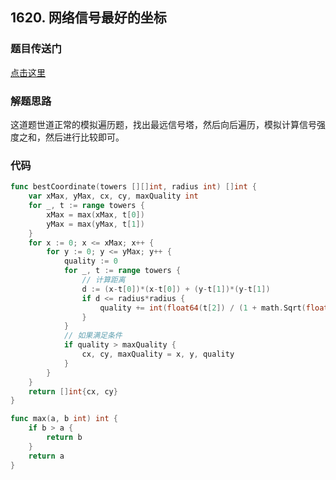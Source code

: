 ## 1620. 网络信号最好的坐标

### 题目传送门

[点击这里](https://leetcode.cn/problems/coordinate-with-maximum-network-quality/)

### 解题思路

这道题世道正常的模拟遍历题，找出最远信号塔，然后向后遍历，模拟计算信号强度之和，然后进行比较即可。

### 代码

```go
func bestCoordinate(towers [][]int, radius int) []int {
    var xMax, yMax, cx, cy, maxQuality int
    for _, t := range towers {
        xMax = max(xMax, t[0])
        yMax = max(yMax, t[1])
    }
    for x := 0; x <= xMax; x++ {
        for y := 0; y <= yMax; y++ {
            quality := 0
            for _, t := range towers {
                // 计算距离
                d := (x-t[0])*(x-t[0]) + (y-t[1])*(y-t[1])
                if d <= radius*radius {
                    quality += int(float64(t[2]) / (1 + math.Sqrt(float64(d))))
                }
            }
            // 如果满足条件
            if quality > maxQuality {
                cx, cy, maxQuality = x, y, quality
            }
        }
    }
    return []int{cx, cy}
}

func max(a, b int) int {
    if b > a {
        return b
    }
    return a
}
```